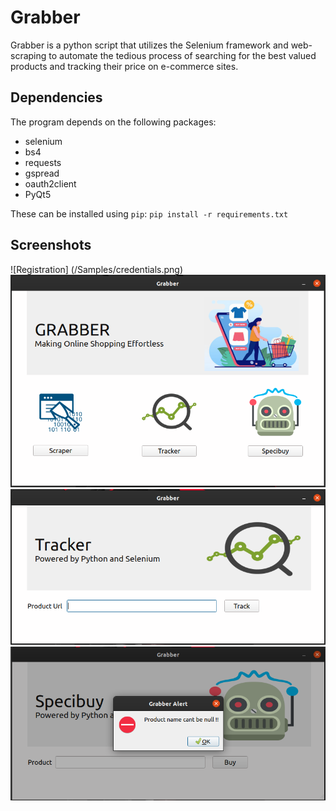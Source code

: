 # Grabber

Grabber is a python script that utilizes the Selenium framework and web-scraping to automate the tedious process of searching for the best valued products and tracking their price on e-commerce sites. 

## Dependencies

The program depends on the following packages:

* selenium
* bs4
* requests
* gspread
* oauth2client
* PyQt5

These can be installed using `pip`:
`pip install -r requirements.txt`

## Screenshots

![Registration] (/Samples/credentials.png)
![Homepage](/Samples/GrabberHomepage.png)
![Tracker](/Samples/Tracker.png)
![Specibuy](/Samples/Specibuy.png)
